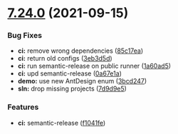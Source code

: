 # [7.24.0](https://github.com/sitkoru/Sitko.Core/compare/7.23.0...7.24.0) (2021-09-15)


### Bug Fixes

* **ci:** remove wrong dependencies ([85c17ea](https://github.com/sitkoru/Sitko.Core/commit/85c17ea48cd875cbb86a320dc505e28ad4f6c45e))
* **ci:** return old configs ([3eb3d5d](https://github.com/sitkoru/Sitko.Core/commit/3eb3d5dd374eb0cae20e38af27bcbdc94e029d44))
* **ci:** run semantic-release on public runner ([1a60ad5](https://github.com/sitkoru/Sitko.Core/commit/1a60ad52ee173798da85060ee823f55c78ae8dbf))
* **ci:** upd semantic-release ([0a67e1a](https://github.com/sitkoru/Sitko.Core/commit/0a67e1a679f0f364df00f4cb6a4362b29a081626))
* **demo:** use new AntDesign enum ([3bcd247](https://github.com/sitkoru/Sitko.Core/commit/3bcd24786a3c998d2683f5bf7e5cad4318830ae0))
* **sln:** drop missing projects ([7d9d9e5](https://github.com/sitkoru/Sitko.Core/commit/7d9d9e523d4d5060b52a1a2cb62d89ceb77eedac))


### Features

* **ci:** semantic-release ([f1041fe](https://github.com/sitkoru/Sitko.Core/commit/f1041fe4fa79212e5c82b764ac16fa5b25455930))
